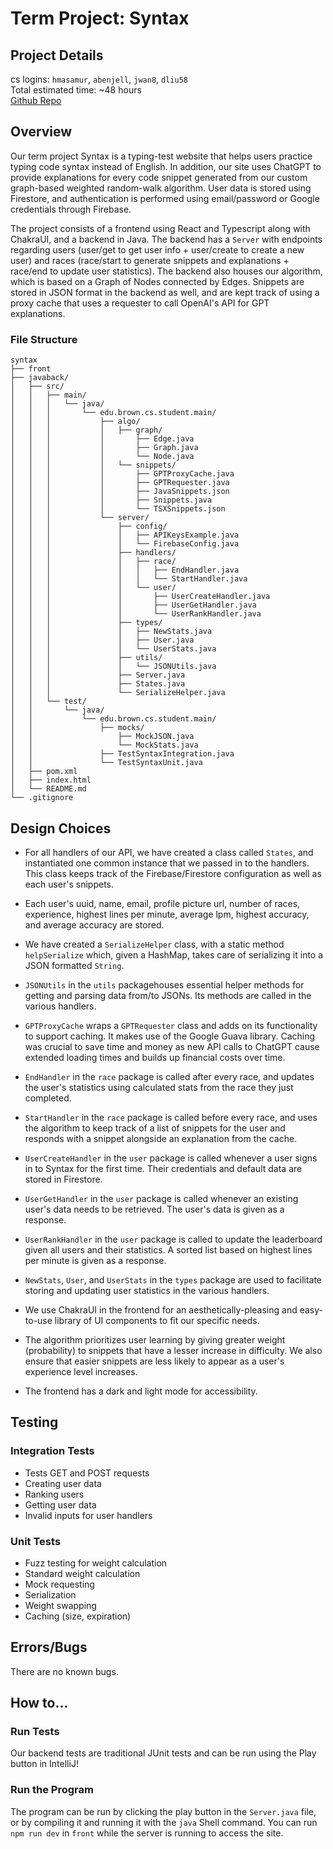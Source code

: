 # Term Project: Syntax


## Project Details
cs logins: `hmasamur`, `abenjell`, `jwan8`, `dliu58` <br />
Total estimated time: ~48 hours <br />
[Github Repo](https://github.com/Syntax-App/syntax)  <br />

## Overview
Our term project Syntax is a typing-test website that helps users practice typing code syntax
instead of English. In addition, our site uses ChatGPT to provide explanations for every code
snippet generated from our custom graph-based weighted random-walk algorithm. User data
is stored using Firestore, and authentication is performed using email/password or Google
credentials through Firebase.

The project consists of a frontend using React and Typescript along with ChakraUI, and a backend
in Java.
The backend has a `Server` with endpoints regarding users (user/get to get user info + user/create
to create a new user) and races (race/start to generate snippets and explanations + race/end
to update user statistics). The backend also houses our algorithm, which is based on a Graph
of Nodes connected by Edges. Snippets are stored in JSON format in the backend as well, and are
kept track of using a proxy cache that uses a requester to call OpenAI's API for GPT explanations.

### File Structure
```
syntax
├── front
├── javaback/
│   ├── src/
│   │   ├── main/
│   │   │   └── java/
│   │   │       └── edu.brown.cs.student.main/
│   │   │           ├── algo/
│   │   │           │   ├── graph/
│   │   │           │       ├── Edge.java
│   │   │           │       ├── Graph.java
│   │   │           │       └── Node.java
│   │   │           │   └── snippets/
│   │   │           │       ├── GPTProxyCache.java
│   │   │           │       ├── GPTRequester.java
│   │   │           │       ├── JavaSnippets.json
│   │   │           │       ├── Snippets.java
│   │   │           │       └── TSXSnippets.json
│   │   │           └── server/
│   │   │               ├── config/
│   │   │               │   ├── APIKeysExample.java
│   │   │               │   └── FirebaseConfig.java
│   │   │               ├── handlers/
│   │   │               │   ├── race/
│   │   │               │   │   ├── EndHandler.java
│   │   │               │   │   └── StartHandler.java
│   │   │               │   └── user/
│   │   │               │       ├── UserCreateHandler.java
│   │   │               │       ├── UserGetHandler.java
│   │   │               │       └── UserRankHandler.java
│   │   │               ├── types/
│   │   │               │   ├── NewStats.java
│   │   │               │   ├── User.java
│   │   │               │   └── UserStats.java
│   │   │               ├── utils/
│   │   │               │   └── JSONUtils.java
│   │   │               ├── Server.java
│   │   │               ├── States.java
│   │   │               └── SerializeHelper.java
│   │   └── test/
│   │       └── java/
│   │           └── edu.brown.cs.student.main/
│   │               ├── mocks/
│   │                   ├── MockJSON.java
│   │                   └── MockStats.java
│   │               ├── TestSyntaxIntegration.java
│   │               └── TestSyntaxUnit.java
│   ├── pom.xml
│   ├── index.html
│   └── README.md                  
└── .gitignore
```

## Design Choices

- For all handlers of our API, we have created a class called `States`,
and instantiated one common instance that we passed in to the handlers.
This class keeps track of the Firebase/Firestore configuration as well as
each user's snippets.

- Each user's uuid, name, email, profile picture url, number of races, experience,
highest lines per minute, average lpm, highest accuracy, and average accuracy are
stored.

- We have created a `SerializeHelper` class, with a static method `helpSerialize` which, 
given a HashMap, takes care of serializing it into a JSON formatted `String`.

- `JSONUtils` in the `utils` packagehouses essential helper methods for getting 
and parsing data from/to JSONs. Its methods are called in the various handlers.

- `GPTProxyCache` wraps a `GPTRequester` class and adds on its functionality
to support caching. It makes use of the Google Guava library. Caching was crucial to save
time and money as new API calls to ChatGPT cause extended loading times and builds up financial
costs over time.

- `EndHandler` in the `race` package is called after every race, and updates the user's statistics
using calculated stats from the race they just completed.

- `StartHandler` in the `race` package is called before every race, and uses the algorithm to
keep track of a list of snippets for the user and responds with a snippet alongside an explanation
from the cache.

- `UserCreateHandler` in the `user` package is called whenever a user signs in to Syntax for the
first time. Their credentials and default data are stored in Firestore.

- `UserGetHandler` in the `user` package is called whenever an existing user's data needs to be
retrieved. The user's data is given as a response.

- `UserRankHandler` in the `user` package is called to update the leaderboard given all users and
their statistics. A sorted list based on highest lines per minute is given as a response.

- `NewStats`, `User`, and `UserStats` in the `types` package are used to facilitate storing and
updating user statistics in the various handlers.

- We use ChakraUI in the frontend for an aesthetically-pleasing and easy-to-use library of
  UI components to fit our specific needs.

- The algorithm prioritizes user learning by giving greater weight (probability) to snippets
  that have a lesser increase in difficulty. We also ensure that easier snippets are less likely
  to appear as a user's experience level increases.

- The frontend has a dark and light mode for accessibility.

## Testing

### Integration Tests
- Tests GET and POST requests
- Creating user data
- Ranking users
- Getting user data
- Invalid inputs for user handlers

### Unit Tests
- Fuzz testing for weight calculation
- Standard weight calculation
- Mock requesting
- Serialization
- Weight swapping
- Caching (size, expiration)

## Errors/Bugs
There are no known bugs.

## How to...
### Run Tests
Our backend tests are traditional JUnit tests and can be run using the Play button in IntelliJ!

### Run the Program
The program can be run by clicking the play button in the `Server.java` file,
or by compiling it and running it with the `java` Shell command.
You can run `npm run dev` in `front` while the server is running to access the site.